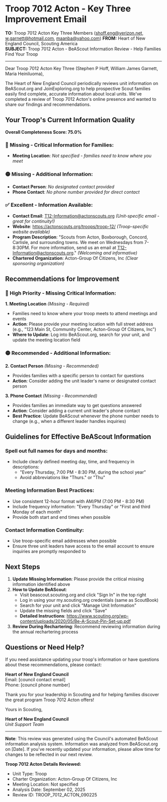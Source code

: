 # Troop 7012 Acton - Key Three Improvement Email

**TO:** Troop 7012 Acton Key Three Members (shoff.eng@verizon.net, w.garnett@hotmail.com, maanba@yahoo.com)
**FROM:** Heart of New England Council, Scouting America  
**SUBJECT:** Troop 7012 Acton - BeAScout Information Review - Help Families Find Your Troop  

---

Dear Troop 7012 Acton Key Three (Stephen P Hoff, William James Garnett, Maria  Heiniluoma),

The Heart of New England Council periodically reviews unit information on BeAScout.org and JoinExploring.org to help prospective Scout families easily find complete, accurate information about local units. We've completed a review of Troop 7012 Acton's online presence and wanted to share our findings and recommendations.

## Your Troop's Current Information Quality

**Overall Completeness Score: 75.0%**

### 🔴 **Missing - Critical Information for Families:**
- **Meeting Location**: *Not specified - families need to know where you meet*

### 🟡 **Missing - Additional Information:**
- **Contact Person**: *No designated contact provided*
- **Phone Contact**: *No phone number provided for direct contact*

### ✅ **Excellent - Information Available:**
- **Contact Email**: T12-Information@actonscouts.org *(Unit-specific email - great for continuity!)*
- **Website**: https://actonscouts.org/troops/troop-12/ *(Troop-specific website available)*
- **Program Description**: "Scouts from Acton, Boxborough, Concord, Carlisle, and surrounding towns. We meet on Wednesdays from 7-8:30PM. For more information, send us an email at T12-Information@actonscouts.org." *(Welcoming and informative)*
- **Chartered Organization**: Acton-Group Of Citizens, Inc *(Clear sponsoring organization)*

## Recommendations for Improvement

### 🔴 **High Priority - Missing Critical Information:**

**1. Meeting Location** *(Missing - Required)*
- Families need to know where your troop meets to attend meetings and events
- **Action**: Please provide your meeting location with full street address (e.g., "123 Main St, Community Center, Acton-Group Of Citizens, Inc")
- **Where to Update**: Log into BeAScout.org, search for your unit, and update the meeting location field

### 🟡 **Recommended - Additional Information:**

**2. Contact Person** *(Missing - Recommended)*
- Provides families with a specific person to contact for questions
- **Action**: Consider adding the unit leader's name or designated contact person

**3. Phone Contact** *(Missing - Recommended)*
- Provides families an immediate way to get questions answered
- **Action**: Consider adding a current unit leader's phone contact
- **Best Practice**: Update BeAScout whenever the phone number needs to change (e.g., when a different leader handles inquiries)


## Guidelines for Effective BeAScout Information

### **Spell out full names for days and months:**
- Include clearly defined meeting day, time, and frequency in descriptions:
  - "Every Thursday, 7:00 PM - 8:30 PM, during the school year"
  - Avoid abbreviations like "Thurs." or "Thu"

### **Meeting Information Best Practices:**
- Use consistent 12-hour format with AM/PM (7:00 PM - 8:30 PM)
- Include frequency information: "Every Thursday" or "First and third Monday of each month"
- Provide both start and end times when possible

### **Contact Information Continuity:**
- Use troop-specific email addresses when possible
- Ensure three unit leaders have access to the email account to ensure inquiries are promptly responded to

## Next Steps

1. **Update Missing Information**: Please provide the critical missing information identified above
2. **How to Update BeAScout**: 
   - Visit beascout.scouting.org and click "Sign In" in the top right
   - Log in using your my.scouting.org credentials (same as ScoutBook)
   - Search for your unit and click "Manage Unit Information"
   - Update the missing fields and click "Save"
   - **Detailed Instructions**: https://www.scouting.org/wp-content/uploads/2020/05/Be-A-Scout-Pin-Set-up.pdf
3. **Review During Rechartering**: Recommend reviewing information during the annual rechartering process

## Questions or Need Help?

If you need assistance updating your troop's information or have questions about these recommendations, please contact:

**Heart of New England Council**  
Email: [council contact email]  
Phone: [council phone number]

Thank you for your leadership in Scouting and for helping families discover the great program Troop 7012 Acton offers!

Yours in Scouting,

**Heart of New England Council**  
*Unit Support Team*

---

**Note**: This review was generated using the Council's automated BeAScout information analysis system. Information was analyzed from BeAScout.org on [Date]. If you've recently updated your information, please allow time for changes to be reflected in our next review.

**Troop 7012 Acton Details Reviewed:**
- Unit Type: Troop
- Charter Organization: Acton-Group Of Citizens, Inc  
- Meeting Location: Not specified
- Analysis Date: September 02, 2025
- Review ID: TROOP_7012_ACTON_090225